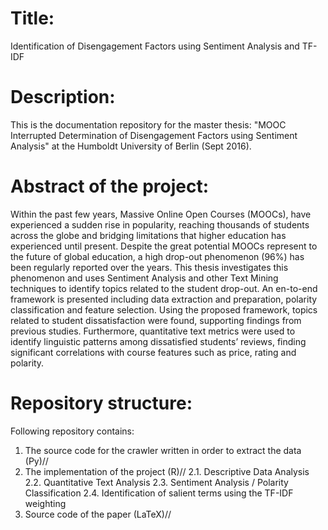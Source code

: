 # Title: 
Identification of Disengagement Factors using Sentiment Analysis and TF-IDF

# Description: 
This is the documentation repository for the master thesis: 
"MOOC Interrupted Determination of Disengagement Factors using
Sentiment Analysis" at the Humboldt University of Berlin (Sept 2016).

# Abstract of the project:
Within the past few years, Massive Online Open Courses (MOOCs), have experienced a
sudden rise in popularity, reaching thousands of students across the globe and bridging
limitations that higher education has experienced until present. Despite the great potential
MOOCs represent to the future of global education, a high drop-out phenomenon (96%)
has been regularly reported over the years. This thesis investigates this phenomenon and uses Sentiment Analysis and other Text Mining techniques to identify topics related to the student drop-out. An en-to-end framework
is presented including data extraction and preparation, polarity classification and feature
selection. Using the proposed framework, topics related to student dissatisfaction were
found, supporting findings from previous studies. Furthermore, quantitative text metrics were used to identify linguistic patterns among dissatisfied students’ reviews, finding significant correlations with course features such as
price, rating and polarity.

# Repository structure:
Following repository contains:
1. The source code for the crawler written in order to extract the data (Py)//
2. The implementation of the project (R)//
  2.1. Descriptive Data Analysis
  2.2. Quantitative Text Analysis
  2.3. Sentiment Analysis / Polarity Classification
  2.4. Identification of salient terms using the TF-IDF weighting
3. Source code of the paper (LaTeX)//
  

  
